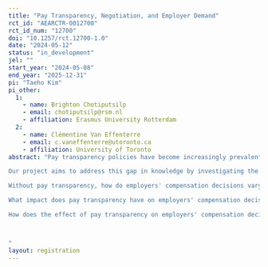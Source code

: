 ```yaml
---
title: "Pay Transparency, Negotiation, and Employer Demand"
rct_id: "AEARCTR-0012700"
rct_id_num: "12700"
doi: "10.1257/rct.12700-1.0"
date: "2024-05-12"
status: "in_development"
jel: ""
start_year: "2024-05-08"
end_year: "2025-12-31"
pi: "Taeho Kim"
pi_other:
  1:
    - name: Brighton Chotiputsilp
    - email: chotiputsilp@rsm.nl
    - affiliation: Erasmus University Rotterdam
  2:
    - name: Clémentine Van Effenterre
    - email: c.vaneffenterre@utoronto.ca
    - affiliation: University of Toronto
abstract: "Pay transparency policies have become increasingly prevalent in recent years, holding the potential to foster a more equitable and inclusive labor market. However, our understanding of the mechanisms through which these policies operate, particularly in the context of negotiation dynamics between candidates and employers, remains limited due to a lack of real-world data on negotiation processes (Cullen, 2023). In this project, we aim to fill this important gap in the literature by directly studying employer demand and their decision-making regarding candidates who negotiate, and how this dynamic changes under the influence of pay transparency laws. Pay transparency laws can limit firms' flexibility in negotiating salaries with candidates. When the salary range is made public, firms may exhibit a reduced willingness to negotiate due to anticipated broader re-negotiations, concerns regarding fairness, or recognition of candidates strategically navigating the job market armed with more information. Conversely, employers may explore alternative methods to compensate candidates, such as offering non-salary benefits or promoting them to higher positions with higher salary ranges. We will also investigate these firm responses based on the gender of candidates, as negotiation behaviors can be perceived as signals of candidate attributes, which may vary by gender. 
Our project aims to address this gap in knowledge by investigating the following questions:
Without pay transparency, how do employers' compensation decisions vary based on the gender of candidates during negotiations?
What impact does pay transparency have on employers' compensation decisions during salary negotiations?
How does the effect of pay transparency on employers' compensation decisions vary by the gender of the candidate?  

"
layout: registration
---
```


